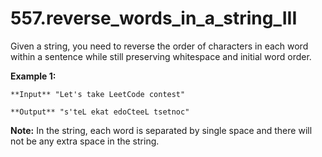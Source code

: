 # 557.reverse_words_in_a_string_III

Given a string, you need to reverse the order of characters in each word within a sentence while still preserving whitespace and initial word order.

**Example 1:**
```
**Input** "Let's take LeetCode contest"

**Output** "s'teL ekat edoCteeL tsetnoc"
```
**Note:** In the string, each word is separated by single space and there will not be any extra space in the string.

